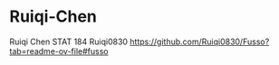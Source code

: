# Ruiqi-Chen
Ruiqi Chen
STAT 184
Ruiqi0830
https://github.com/Ruiqi0830/Fusso?tab=readme-ov-file#fusso
